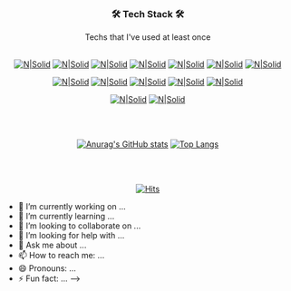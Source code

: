 <div align=center>
  <h3> 🛠 Tech Stack 🛠 </h3>
</div>
<div align=center>
Techs that I've used at least once
</div>

<br />


<div align=center>

[![N|Solid](https://img.shields.io/badge/Python-3766AB?style=flat-square&logo=Python&logoColor=white)](https://)  [![N|Solid](https://img.shields.io/badge/Java-007396?style=flat-square&logo=java&logoColor=white)](https://) [![N|Solid](https://img.shields.io/badge/C++-00599C?style=flat-square&logo=c%2B%2B&logoColor=white)](https://) [![N|Solid](https://img.shields.io/badge/C-A8B9CC?style=flat-square&logo=C&logoColor=white)](https://) [![N|Solid](https://img.shields.io/badge/Javascript-F7DF1E?style=flat-square&logo=javascript&logoColor=white)](https://) [![N|Solid](https://img.shields.io/badge/HTML-E34F26?style=flat-square&logo=html5&logoColor=white)](https://) [![N|Solid](https://img.shields.io/badge/CSS-1572B6?style=flat-square&logo=css3&logoColor=white)](https://) 

</div>

<div align=center>

[![N|Solid](https://img.shields.io/badge/Kotlin-7F52FF?style=flat-square&logo=kotlin&logoColor=white)](https://) [![N|Solid](https://img.shields.io/badge/Android-3DDC84?style=flat-square&logo=android&logoColor=white)](https://) [![N|Solid](https://img.shields.io/badge/React-Native-61DAFB?style=flat-square&logo=react&logoColor=white)](https://) [![N|Solid](https://img.shields.io/badge/Firebase-FFCA28?style=flat-square&logo=firebase&logoColor=white)](https://) [![N|Solid](https://img.shields.io/badge/AWS-232F3E?style=flat-square&logo=amazon-aws&logoColor=white)](https://)

</div>

<div align=center>
	
[![N|Solid](https://img.shields.io/badge/arduino-00979D?style=flat-square&logo=arduino&logoColor=white)](https://) [![N|Solid](https://img.shields.io/badge/Figma-F24E1E?style=flat-square&logo=figma&logoColor=white)](https://)

</div>

<br />
<br />

<div align=center>

[![Anurag's GitHub stats](https://github-readme-stats.vercel.app/api?username=jungaeeum&show_icons=true&theme=dracula)](https://github.com/jungaeeum/github-readme-stats) [![Top Langs](https://github-readme-stats.vercel.app/api/top-langs/?username=jungaeeum&layout=compact)](https://github.com/jungaeeum/github-readme-stats)
	
</div>

<br />
<br />


<div align=center>

  [![Hits](https://hits.seeyoufarm.com/api/count/incr/badge.svg?url=https%3A%2F%2Fgithub.com%2Fzzsza)](https://hits.seeyoufarm.com) 

</div>
	


- 🔭 I’m currently working on ...
- 🌱 I’m currently learning ...
- 👯 I’m looking to collaborate on ...
- 🤔 I’m looking for help with ...
- 💬 Ask me about ...
- 📫 How to reach me: ...
- 😄 Pronouns: ...
- ⚡ Fun fact: ...
-->
